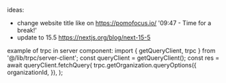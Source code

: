 ideas:

- change website title like on https://pomofocus.io/ '09:47 - Time for a break!'
- update to 15.5 https://nextjs.org/blog/next-15-5

example of trpc in server component:
import { getQueryClient, trpc } from '@/lib/trpc/server-client';
const queryClient = getQueryClient();
const res = await queryClient.fetchQuery(
trpc.getOrganization.queryOptions({
organizationId,
}),
);
